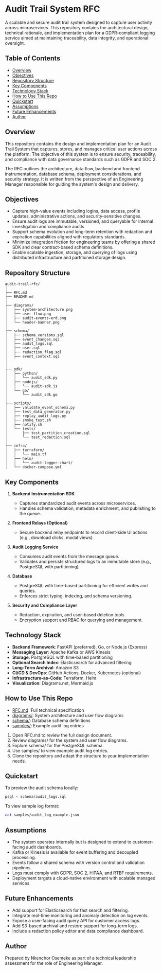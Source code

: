 # Audit Trail System RFC

A scalable and secure audit trail system designed to capture user activity across microservices. This repository contains the architectural design, technical rationale, and implementation plan for a GDPR-compliant logging service aimed at maintaining traceability, data integrity, and operational oversight.

## Table of Contents

- [Overview](#overview)
- [Objectives](#objectives)
- [Repository Structure](#repository-structure)
- [Key Components](#key-components)
- [Technology Stack](#technology-stack)
- [How to Use This Repo](#how-to-use-this-repo)
- [Quickstart](#quickstart)
- [Assumptions](#assumptions)
- [Future Enhancements](#future-enhancements)
- [Author](#author)


## Overview

This repository contains the design and implementation plan for an Audit Trail System that captures, stores, and manages critical user actions across the platform. The objective of this system is to ensure security, traceability, and compliance with data governance standards such as GDPR and SOC 2.

The RFC outlines the architecture, data flow, backend and frontend instrumentation, database schema, deployment considerations, and security strategy. It is written from the perspective of an Engineering Manager responsible for guiding the system's design and delivery.

## Objectives

- Capture high-value events including logins, data access, profile updates, administrative actions, and security-sensitive changes.
- Ensure audit logs are immutable, versioned, and queryable for internal investigation and compliance audits.
- Support schema evolution and long-term retention with redaction and expiration capabilities aligned with regulatory standards.
- Minimize integration friction for engineering teams by offering a shared SDK and clear contract-based schema definitions.
- Enable scalable ingestion, storage, and querying of logs using distributed infrastructure and partitioned storage design.


## Repository Structure

```
audit-trail-rfc/
│
├── RFC.md
├── README.md
│
├── diagrams/
│   ├── system-architecture.png         
│   ├── user-flow.png                  
│   ├── audit-events-erd.png          
│   └── header-banner.png            
│
├── schema/
│   ├── schema_versions.sql           
│   ├── event_changes.sql      
│   ├── audit_logs.sql                
│   ├── user.sql   
│   ├── redaction_flag.sql   
│   ├── event_context.sql            
│               
│
├── sdk/
│   ├── python/
│   │   └── audit_sdk.py              
│   ├── nodejs/
│   │   └── audit-sdk.js               
│   └── go/
│       └── audit_sdk.go              
│
├── scripts/
│   ├── validate_event_schema.py       
│   ├── test_data_generator.py        
│   ├── replay_audit_logs.py          
│   ├── smoke_test.sh                 
│   ├── notify.sh                     
│   └── tests/
│       ├── test_partition_creation.sql  
│       └── test_redaction.sql           
│
├── infra/
│   ├── terraform/
│   │   └── main.tf                   
│   ├── helm/
│   │   └── audit-logger-chart/       
│   └── docker-compose.yml            

```

## Key Components

1. **Backend Instrumentation SDK**
   - Captures standardized audit events across microservices.
   - Handles schema validation, metadata enrichment, and publishing to the queue.

2. **Frontend Relays (Optional)**
   - Secure backend relay endpoints to record client-side UI actions (e.g., download clicks, modal views).

3. **Audit Logging Service**
   - Consumes audit events from the message queue.
   - Validates and persists structured logs to an immutable store (e.g., PostgreSQL with partitioning).

4. **Database**
   - PostgreSQL with time-based partitioning for efficient writes and queries.
   - Enforces strict typing, indexing, and schema versioning.

5. **Security and Compliance Layer**
   - Redaction, expiration, and user-based deletion tools.
   - Encryption support and RBAC for querying and management.

## Technology Stack

- **Backend Framework**: FastAPI (preferred), Go, or Node.js (Express)
- **Messaging Layer**: Apache Kafka or AWS Kinesis
- **Storage**: PostgreSQL with time-based partitioning
- **Optional Search Index**: Elasticsearch for advanced filtering
- **Long-Term Archival**: Amazon S3
- **CI/CD & DevOps**: GitHub Actions, Docker, Kubernetes (optional)
- **Infrastructure-as-Code**: Terraform, Helm
- **Visualization**: Diagrams.net, Mermaid.js


## How to Use This Repo

- [RFC.md](./RFC.md): Full technical specification
- [diagrams/](./diagrams): System architecture and user flow diagrams
- [schema/](./schema): Database schema definitions
- [samples/](./samples): Example audit log entries

1. Open RFC.md to review the full design document.
2. Review diagrams/ for the system and user flow diagrams.
3. Explore schema/ for the PostgreSQL schema.
4. Use samples/ to view example audit log entries.
5. Clone the repository and adapt the structure to your implementation needs.

## Quickstart

To preview the audit schema locally:

```bash
psql < schema/audit_logs.sql
```

To view sample log format:

```bash
cat samples/audit_log_example.json
```

## Assumptions

- The system operates internally but is designed to extend to customer-facing audit dashboards.
- Kafka or Kinesis is available for event buffering and decoupled processing.
- Events follow a shared schema with version control and validation pipelines.
- Logs must comply with GDPR, SOC 2, HIPAA, and RTBF requirements.
- Deployment targets a cloud-native environment with scalable managed services.

## Future Enhancements

- Add support for Elasticsearch for fast search and filtering.
- Integrate real-time monitoring and anomaly detection on log events.
- Expose a user-facing audit query API for customer access logs.
- Add S3-based archival and restore support for long-term logs.
- Include a redaction policy editor and data compliance dashboard.

## Author

Prepared by Nkenchor Osemeke as part of a technical leadership assessment for the role of Engineering Manager.

